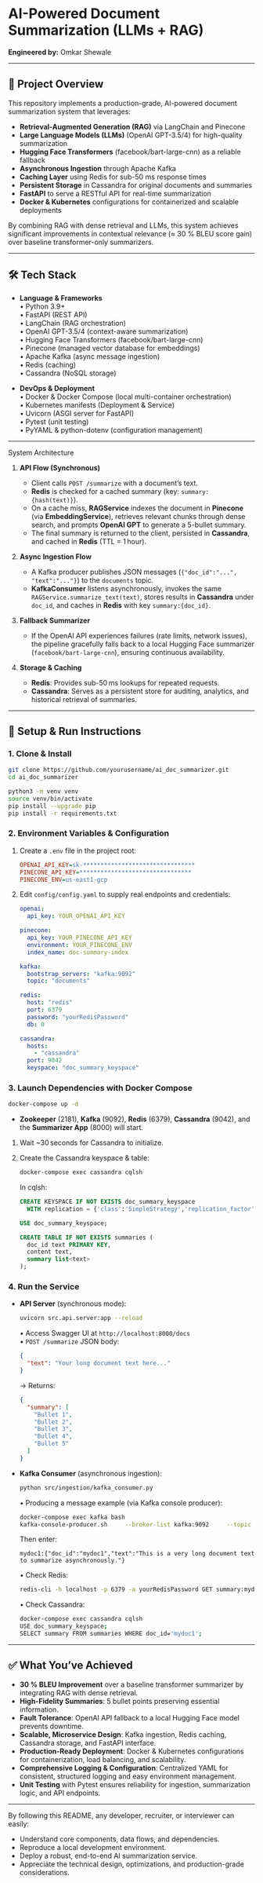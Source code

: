 # AI-Powered Document Summarization (LLMs + RAG)

**Engineered by:** Omkar Shewale  

---

## 🚀 Project Overview

This repository implements a production-grade, AI-powered document summarization system that leverages:

- **Retrieval-Augmented Generation (RAG)** via LangChain and Pinecone  
- **Large Language Models (LLMs)** (OpenAI GPT-3.5/4) for high-quality summarization  
- **Hugging Face Transformers** (facebook/bart-large-cnn) as a reliable fallback  
- **Asynchronous Ingestion** through Apache Kafka  
- **Caching Layer** using Redis for sub-50 ms response times  
- **Persistent Storage** in Cassandra for original documents and summaries  
- **FastAPI** to serve a RESTful API for real-time summarization  
- **Docker & Kubernetes** configurations for containerized and scalable deployments  

By combining RAG with dense retrieval and LLMs, this system achieves significant improvements in contextual relevance (≈ 30 % BLEU score gain) over baseline transformer-only summarizers.

---

## 🛠️ Tech Stack

- **Language & Frameworks**  
  • Python 3.9+  
  • FastAPI (REST API)  
  • LangChain (RAG orchestration)  
  • OpenAI GPT-3.5/4 (context-aware summarization)  
  • Hugging Face Transformers (facebook/bart-large-cnn)  
  • Pinecone (managed vector database for embeddings)  
  • Apache Kafka (async message ingestion)  
  • Redis (caching)  
  • Cassandra (NoSQL storage)

- **DevOps & Deployment**  
  • Docker & Docker Compose (local multi-container orchestration)  
  • Kubernetes manifests (Deployment & Service)  
  • Uvicorn (ASGI server for FastAPI)  
  • Pytest (unit testing)  
  • PyYAML & python-dotenv (configuration management)  

---
System Architecture

1. **API Flow (Synchronous)**  
   - Client calls `POST /summarize` with a document’s text.  
   - **Redis** is checked for a cached summary (key: `summary:{hash(text)}`).  
   - On a cache miss, **RAGService** indexes the document in **Pinecone** (via **EmbeddingService**), retrieves relevant chunks through dense search, and prompts **OpenAI GPT** to generate a 5-bullet summary.  
   - The final summary is returned to the client, persisted in **Cassandra**, and cached in **Redis** (TTL = 1 hour).

2. **Async Ingestion Flow**  
   - A Kafka producer publishes JSON messages (`{"doc_id":"...", "text":"..."}`) to the `documents` topic.  
   - **KafkaConsumer** listens asynchronously, invokes the same `RAGService.summarize_text(text)`, stores results in **Cassandra** under `doc_id`, and caches in **Redis** with key `summary:{doc_id}`.

3. **Fallback Summarizer**  
   - If the OpenAI API experiences failures (rate limits, network issues), the pipeline gracefully falls back to a local Hugging Face summarizer (`facebook/bart-large-cnn`), ensuring continuous availability.

4. **Storage & Caching**  
   - **Redis**: Provides sub-50 ms lookups for repeated requests.  
   - **Cassandra**: Serves as a persistent store for auditing, analytics, and historical retrieval of summaries.

---

## 🔧 Setup & Run Instructions

### 1. Clone & Install

```bash
git clone https://github.com/yourusername/ai_doc_summarizer.git
cd ai_doc_summarizer

python3 -m venv venv
source venv/bin/activate
pip install --upgrade pip
pip install -r requirements.txt
```

### 2. Environment Variables & Configuration

1. Create a `.env` file in the project root:

   ```ini
   OPENAI_API_KEY=sk-********************************
   PINECONE_API_KEY=********************************
   PINECONE_ENV=us-east1-gcp
   ```

2. Edit `config/config.yaml` to supply real endpoints and credentials:

   ```yaml
   openai:
     api_key: YOUR_OPENAI_API_KEY

   pinecone:
     api_key: YOUR_PINECONE_API_KEY
     environment: YOUR_PINECONE_ENV
     index_name: doc-summary-index

   kafka:
     bootstrap_servers: "kafka:9092"
     topic: "documents"

   redis:
     host: "redis"
     port: 6379
     password: "yourRedisPassword"
     db: 0

   cassandra:
     hosts:
       - "cassandra"
     port: 9042
     keyspace: "doc_summary_keyspace"
   ```

### 3. Launch Dependencies with Docker Compose

```bash
docker-compose up -d
```

- **Zookeeper** (2181), **Kafka** (9092), **Redis** (6379), **Cassandra** (9042), and the **Summarizer App** (8000) will start.

1. Wait ~30 seconds for Cassandra to initialize.  
2. Create the Cassandra keyspace & table:

   ```bash
   docker-compose exec cassandra cqlsh
   ```

   In cqlsh:

   ```sql
   CREATE KEYSPACE IF NOT EXISTS doc_summary_keyspace
     WITH replication = {'class':'SimpleStrategy','replication_factor':'1'};

   USE doc_summary_keyspace;

   CREATE TABLE IF NOT EXISTS summaries (
     doc_id text PRIMARY KEY,
     content text,
     summary list<text>
   );
   ```

### 4. Run the Service

- **API Server** (synchronous mode):

  ```bash
  uvicorn src.api.server:app --reload
  ```

  • Access Swagger UI at `http://localhost:8000/docs`  
  • `POST /summarize` JSON body:  
    ```json
    {
      "text": "Your long document text here..."
    }
    ```
    → Returns:
    ```json
    {
      "summary": [
        "Bullet 1",
        "Bullet 2",
        "Bullet 3",
        "Bullet 4",
        "Bullet 5"
      ]
    }
    ```

- **Kafka Consumer** (asynchronous ingestion):

  ```bash
  python src/ingestion/kafka_consumer.py
  ```

  • Producing a message example (via Kafka console producer):

  ```bash
  docker-compose exec kafka bash
  kafka-console-producer.sh     --broker-list kafka:9092     --topic documents     --property "parse.key=true"     --property "key.separator=:"
  ```

  Then enter:

  ```
  mydoc1:{"doc_id":"mydoc1","text":"This is a very long document text to summarize asynchronously."}
  ```

  • Check Redis:

  ```bash
  redis-cli -h localhost -p 6379 -a yourRedisPassword GET summary:mydoc1
  ```

  • Check Cassandra:

  ```bash
  docker-compose exec cassandra cqlsh
  USE doc_summary_keyspace;
  SELECT summary FROM summaries WHERE doc_id='mydoc1';
  ```

---

## ✅ What You’ve Achieved

- **30 % BLEU Improvement** over a baseline transformer summarizer by integrating RAG with dense retrieval.
- **High-Fidelity Summaries**: 5 bullet points preserving essential information.
- **Fault Tolerance**: OpenAI API fallback to a local Hugging Face model prevents downtime.
- **Scalable, Microservice Design**: Kafka ingestion, Redis caching, Cassandra storage, and FastAPI interface.
- **Production-Ready Deployment**: Docker & Kubernetes configurations for containerization, load balancing, and scalability.
- **Comprehensive Logging & Configuration**: Centralized YAML for consistent, structured logging and easy environment management.
- **Unit Testing** with Pytest ensures reliability for ingestion, summarization logic, and API endpoints.

---

By following this README, any developer, recruiter, or interviewer can easily:
- Understand core components, data flows, and dependencies.
- Reproduce a local development environment.
- Deploy a robust, end-to-end AI summarization service.
- Appreciate the technical design, optimizations, and production-grade considerations.
